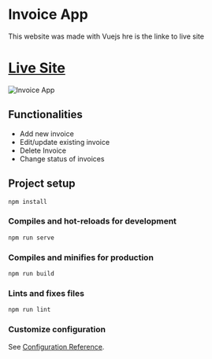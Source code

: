 #  Invoice App 
This website was made with Vuejs hre is the linke to live site 
# [Live Site](https://portfolio-vue-386d3.web.app/work/project7)

![Invoice App](https://ams02pap001files.storage.live.com/y4mayWy_LTiBxTgkBYZX0wPSx_y8HK7kWcebPF-jGRP-HBnO0kjmNyS8IGuv_JJEYnaC6EMpxBx3W6B6MUdeKOsLYw3zSUUMNTnFVhc9hKwb4Yn36vDrPtquYkW-szKkrE6C39mEMERWKzUiHhJ-bGqELgWQX--frWQgxeF1eugLxDpAoczNmYWc6uGtsbDIQCS?width=1440&height=864&cropmode=none)

## **Functionalities**
  * Add new invoice
  * Edit/update existing invoice
  * Delete Invoice
  * Change status of invoices

## Project setup
```
npm install
```

### Compiles and hot-reloads for development
```
npm run serve
```

### Compiles and minifies for production
```
npm run build
```

### Lints and fixes files
```
npm run lint
```

### Customize configuration
See [Configuration Reference](https://cli.vuejs.org/config/).
